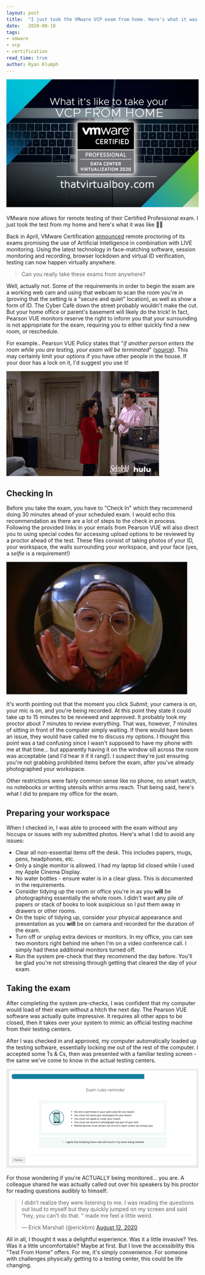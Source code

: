 ```yaml
---
layout: post
title:  "I just took the VMware VCP exam from home. Here's what it was like."
date:   2020-08-18
tags:
- vmware
- vcp
- certification
read_time: true
author: Ryan Klumph
---
```

![](/assets/images/vcp-home/blog_vcp_home.png)<br><br>
VMware now allows for remote testing of their Certified Professional exam. I just took the test from my home and here's what it was like 👨‍💻

Back in April, VMware Certification [announced](https://blogs.vmware.com/education/2020/04/16/remote-exam-testing-is-here/) remote proctoring of its exams promising the use of Artificial Intelligence in combination with LIVE monitoring. Using the latest technology in face-matching software, session monitoring and recording, browser lockdown and virtual ID verification, testing can now happen virtually anywhere.

> Can you really take these exams from anywhere?

Well, actually not. Some of the requirements in order to begin the exam are a working web cam and using that webcam to scan the room you're in (proving that the setting is a "secure and quiet" location), as well as show a form of ID. The Cyber Café down the street probably wouldn't make the cut. But your home office or parent's basement will likely do the trick! In fact, Pearson VUE monitors reserve the right to inform you that your surrounding is not appropriate for the exam, requiring you to either quickly find a new room, or reschedule.

For example.. Pearson VUE Policy states that "*if another person enters the room while you are testing, your exam will be terminated*" ([source](https://home.pearsonvue.com/vmware/onvue#additional-information)). This may certainly limit your options if you have other people in the house. If your door has a lock on it, I'd suggest you use it!

![](/assets/images/vcp-home/kramer.gif)

## Checking In

Before you take the exam, you have to "Check In" which they recommend doing 30 minutes ahead of your scheduled exam. I would echo this recommendation as there are a lot of steps to the check in process. Following the provided links in your emails from Pearson VUE will also direct you to using special codes for accessing upload options to be reviewed by a proctor ahead of the test. These files consist of taking photos of your ID, your workspace, the walls surrounding your workspace, and your face (yes, a *selfie* is a requirement!)

![](/assets/images/vcp-home/gc_avatar.jpeg)

It's worth pointing out that the moment you click *Submit*, your camera is on, your mic is on, and you're being recorded. At this point they state it could take up to 15 minutes to be reviewed and approved. It probably took my proctor about 7 minutes to review everything. That was, however, 7 minutes of sitting in front of the computer simply waiting. If there would have been an issue, they would have called me to discuss my options. I thought this point was a tad confusing since I wasn't supposed to have my phone with me at that time... but apparently having it on the window sill across the room was acceptable (and I'd hear it if it rang!). I suspect they're just ensuring you're not grabbing prohibited items before the exam, after you've already photographed your workspace.

Other restrictions were fairly common sense like no phone, no smart watch, no notebooks or writing utensils within arms reach. That being said, here's what I did to prepare my office for the exam.

## Preparing your workspace
When I checked in, I was able to proceed with the exam without any hiccups or issues with my submitted photos. Here's what I did to avoid any issues:
- Clear all non-essential items off the desk. This includes papers, mugs, pens, headphones, etc.
- Only a single monitor is allowed. I had my laptop lid closed while I used my Apple Cinema Display.
- No water bottles - ensure water is in a clear glass. This is documented in the requirements.
- Consider tidying up the room or office you're in as you **will** be photographing essentially the whole room. I didn't want any pile of papers or stack of books to look suspicious so I put them away in drawers or other rooms.
- On the topic of tidying up, consider your physical appearance and presentation as you **will** be on camera and recorded for the duration of the exam.
- Turn off or unplug extra devices or monitors. In my office, you can see two monitors right behind me when I'm on a video conference call. I simply had these additional monitors turned off.
- Run the system pre-check that they recommend the day before. You'll be glad you're not stressing through getting that cleared the day of your exam.

## Taking the exam
After completing the system pre-checks, I was confident that my computer would load of their exam without a hitch the next day. The Pearson VUE software was actually quite impressive. It requires all other apps to be closed, then it takes over your system to mimic an official testing machine from their testing centers.

After I was checked in and approved, my computer automatically loaded up the testing software, essentially locking me out of the rest of the computer. I accepted some Ts & Cs, then was presented with a familiar testing screen - the same we've come to know in the actual testing centers.

![](/assets/images/vcp-home/exam-reminders.png)

For those wondering if you're ACTUALLY being monitored... you are. A colleague shared he was actually called out over his speakers by his proctor for reading questions audibly to himself:
<blockquote class="twitter-tweet"><p lang="en" dir="ltr">I didn’t realize they were listening to me. I was reading the questions out loud to myself but they quickly jumped on my screen and said “hey, you can’t do that. “ made me feel a little weird.</p>&mdash; Erick Marshall (@erickbm) <a href="https://twitter.com/erickbm/status/1293376856545284096?ref_src=twsrc%5Etfw">August 12, 2020</a></blockquote> <script async src="https://platform.twitter.com/widgets.js" charset="utf-8"></script>

All in all, I thought it was a delightful experience. Was it a little invasive? Yes. Was it a little uncomfortable? Maybe at first. But I love the accessibility this "Test From Home" offers. For me, it's simply convenience. For someone with challenges physically getting to a testing center, this could be life changing.
